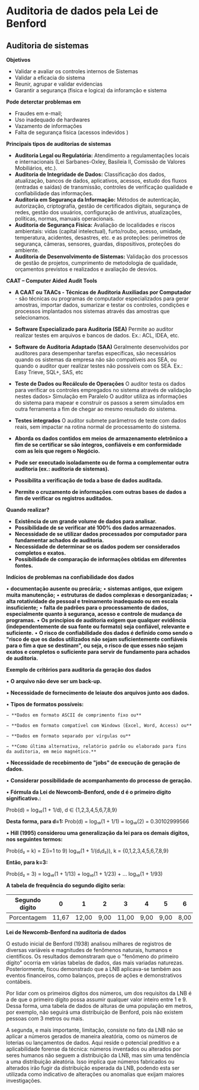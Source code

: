 # Auditoria de dados pela Lei de Benford

## Auditoria de sistemas

**Objetivos**

- Validar e avaliar os controles internos de Sistemas
- Validar a eficacia do sistema
- Reunir, agrupar e validar evidencias
- Garantir a segurança (fisica e logica) da inforamção e sistema

**Pode deterctar problemas em**

- Fraudes em e-mail;
- Uso inadequado de hardwares
- Vazamento de informações
- Falta de segurança fisica (acessos indevidos )

**Principais tipos de auditorias de sistemas**

- **Auditoria Legal ou Regulatória:** Atendimento a regulamentações locais e internacionais (Lei Sarbanes-Oxley, Basileia II, Comissão de Valores Mobiliários, etc.).
- **Auditoria de Integridade de Dados:** Classificação dos dados, atualização, bancos de dados, aplicativos, acessos, estudo dos fluxos (entradas e saídas) de transmissão, controles de verificação qualidade e confiabilidade das informações.
- **Auditoria em Segurança da Informação:** Métodos de autenticação, autorização, criptografia, gestão de certificados digitais, segurança de redes, gestão dos usuários, configuração de antivírus, atualizações, políticas, normas, manuais operacionais.
- **Auditoria de Segurança Física:** Avaliação de localidades e riscos ambientais: vidas (capital intelectual), furto/roubo, acesso, umidade, temperatura, acidentes, desastres, etc. e as proteções: perímetros de segurança, câmeras, sensores, guardas, dispositivos, proteções do ambiente.
- **Auditoria de Desenvolvimento de Sistemas:** Validação dos processos de gestão de projetos, cumprimento de metodologia de qualidade, orçamentos previstos e realizados e avaliação de desvios.


**CAAT – Computer Aided Audit Tools**

- **A CAAT ou TAACs - Técnicas de Auditoria Auxiliadas por Computador** - são técnicas ou programas de computador especializados para gerar amostras, importar dados, sumarizar e testar os controles, condições e processos implantados nos sistemas através das amostras que selecionamos.

- **Software Especializado para Auditoria (SEA)**
Permite ao auditor realizar testes em arquivos e bancos de dados.
Ex.: ACL, IDEA, etc.

- **Software de Auditoria Adaptado (SAA)**
Geralmente desenvolvidos por auditores para desempenhar tarefas específicas, são necessários quando os sistemas da empresa não são compatíveis aos SEA, ou quando o auditor quer realizar testes não possíveis com os SEA.
Ex.: Easy Trieve, SQL+, SAS, etc

- **Teste de Dados ou Recálculo de Operações**
O auditor testa os dados para verificar os controles empregados no sistema através de validação nestes dados> Simulação em Paralelo
O auditor utiliza as informações do sistema para mapear e construir os passos a serem simulados em outra ferramenta a fim de chegar ao mesmo resultado do sistema.

- **Testes integrados**
O auditor submete parâmetros de teste com dados reais, sem impactar na rotina normal de processamento do sistema.


- **Aborda os dados contidos em meios de armazenamento eletrônico a fim de se certificar se são íntegros, confiáveis e em conformidade com as leis que regem o Negócio.**

- **Pode ser executado isoladamente ou de forma a complementar outra auditoria (ex.: auditoria de sistemas).**

- **Possibilita a verificação de toda a base de dados auditada.**

- **Permite o cruzamento de informações com outras bases de dados a fim de verificar os registros auditados.**

**Quando realizar?**

- **Existência de um grande volume de dados para analisar.**
- **Possibilidade de se verificar até 100% dos dados armazenados.**
- **Necessidade de se utilizar dados processados por computador para fundamentar achados de auditoria.**
- **Necessidade de determinar se os dados podem ser considerados completos e exatos.**
- **Possibilidade de comparação de informações obtidas em diferentes fontes.**


**Indícios de problemas na confiabilidade dos dados**

• **documentação ausente ou precária;**
• **sistemas antigos, que exigem muita manutenção;**
• **estruturas de dados complexas e desorganizadas;**
• **alta rotatividade de pessoal e treinamento inadequado ou em escala insuficiente;**
• **falta de padrões para o processamento de dados, especialmente quanto à segurança, acesso e controle de mudança de programas.**
• **Os princípios de auditoria exigem que qualquer evidência (independentemente de sua fonte ou formato) seja confiável, relevante e suficiente.**
• **O risco de confiabilidade dos dados é definido como sendo o "risco de que os dados utilizados não sejam suficientemente confiáveis para o fim a que se destinam", ou seja, o risco de que esses não sejam exatos e completos o suficiente para servir de fundamento para achados de auditoria.**


**Exemplo de critérios para auditoria da geração dos dados**

• **O arquivo não deve ser um back-up.**

• **Necessidade de fornecimento de leiaute dos arquivos junto aos dados.**

• **Tipos de formatos possíveis:**

    − **Dados em formato ASCII de comprimento fixo ou**

    − **Dados em formato compatível com Windows (Excel, Word, Access) ou**

    − **Dados em formato separado por vírgulas ou**

    − **Como última alternativa, relatório padrão ou elaborado para fins da auditoria, em meio magnético.**

• **Necessidade de recebimento de "jobs" de execução de geração de dados.**

• **Considerar possibilidade de acompanhamento do processo de geração.**


• **Fórmula da Lei de Newcomb-Benford, onde d é o primeiro dígito significativo.:**

Prob(d) = log₁₀(1 + 1/d), d ∈ {1,2,3,4,5,6,7,8,9}

**Desta forma, para d=1:** Prob(d) = log₁₀(1 + 1/1) = log₁₀(2) = 0.30102999566

• **Hill (1995) considerou uma generalização da lei para os demais dígitos, nos seguintes termos:**

Prob(d₂ = k) = Σ(i=1 to 9) log₁₀(1 + 1/(d₁d₂)), k = {0,1,2,3,4,5,6,7,8,9}

**Então, para k=3:**

Prob(d₂ = 3) = log₁₀(1 + 1/13) + log₁₀(1 + 1/23) + ... log₁₀(1 + 1/93)

**A tabela de frequência do segundo dígito seria:**

| Segundo dígito | 0     | 1     | 2    | 3     | 4    | 5    | 6    | 7     | 8    | 9     | Total |
|----------------|-------|-------|------|-------|------|------|------|-------|------|-------|-------|
| Porcentagem    | 11,67 | 12,00 | 9,00 | 11,00 | 9,00 | 9,00 | 8,00 | 11,00 | 9,33 | 10,00 | 100   |


**Lei de Newcomb-Benford na auditoria de dados**

O estudo inicial de Benford (1938) analisou milhares de registros de diversas variáveis e magnitudes de fenômenos naturais, humanos e científicos. Os resultados demonstraram que o "fenômeno do primeiro dígito" ocorria em várias tabelas de dados, das mais variadas naturezas. Posteriormente, ficou demonstrado que a LNB aplicava-se também aos eventos financeiros, como balanços, preços de ações e demonstrativos contábeis.

Por lidar com os primeiros dígitos dos números, um dos requisitos da LNB é a de que o primeiro dígito possa assumir qualquer valor inteiro entre 1 e 9. Dessa forma, uma tabela de dados de alturas de uma população em metros, por exemplo, não seguirá uma distribuição de Benford, pois não existem pessoas com 3 metros ou mais.

A segunda, e mais importante, limitação, consiste no fato da LNB não se aplicar a números gerados de maneira aleatória, como os números de loterias ou lançamentos de dados. Aqui reside o potencial preditivo e a aplicabilidade forense da técnica: números inventados ou alterados por seres humanos não seguem a distribuição da LNB, mas sim uma tendência a uma distribuição aleatória. Isso implica que números fabricados ou alterados irão fugir da distribuição esperada da LNB, podendo esta ser utilizada como indicativo de alterações ou anomalias que exijam maiores investigações.

